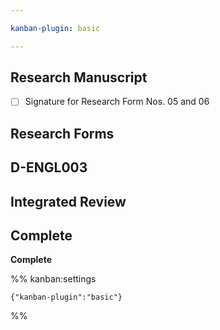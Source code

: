 ```yaml
---

kanban-plugin: basic

---
```


## Research Manuscript

- [ ] Signature for Research Form Nos. 05 and 06


## Research Forms



## D-ENGL003



## Integrated Review



## Complete

**Complete**




%% kanban:settings
```
{"kanban-plugin":"basic"}
```
%%
